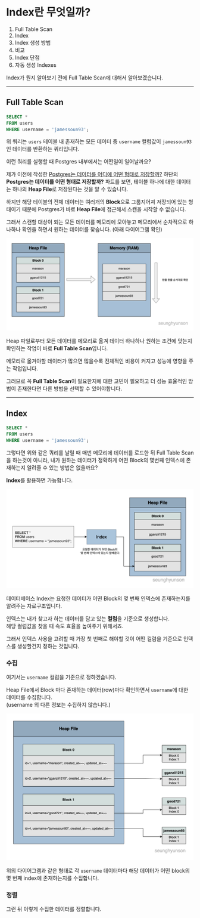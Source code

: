 # Index란 무엇일까?

1. Full Table Scan
2. Index
3. Index 생성 방법
4. 비교
5. Index 단점
6. 자동 생성 Indexes

Index가 뭔지 알아보기 전에 Full Table Scan에 대해서 알아보겠습니다.

---

## Full Table Scan
```sql
SELECT *
FROM users
WHERE username = 'jamessoun93';
```

위 쿼리는 `users` 테이블 내 존재하는 모든 데이터 중 `username` 컬럼값이 `jamessoun93`인 데이터를 반환하는 쿼리입니다.

이런 쿼리를 실행할 때 Postgres 내부에서는 어떤일이 일어날까요?

제가 이전에 작성한 [Postgres는 데이터를 어디에 어떤 형태로 저장할까?](https://seunghyunson.tistory.com/16) 하단의 **Postgres는 데이터를 어떤 형태로 저장할까?** 파트를 보면, 테이블 하나에 대한 데이터는 하나의 **Heap File**로 저장된다는 것을 알 수 있습니다.

하지만 해당 테이블의 전체 데이터는 여러개의 **Block**으로 그룹지어져 저장되어 있는 형태이기 때문에 Postgres가 바로 **Heap File**에 접근해서 스캔을 시작할 수 없습니다.

그래서 스캔할 대상이 되는 모든 데이터를 메모리에 모아놓고 메모리에서 순차적으로 하나하나 확인을 하면서 원하는 데이터를 찾습니다. (아래 다이어그램 확인)

![1](./images/1.png)

Heap 파일로부터 모든 데이터를 메모리로 옮겨 데이터 하나하나 원하는 조건에 맞는지 확인하는 작업이 바로 **Full Table Scan**입니다.

메모리로 옮겨야할 데이터가 많으면 많을수록 전체적인 비용이 커지고 성능에 영향을 주는 작업입니다.

그러므로 꼭 **Full Table Scan**이 필요한지에 대한 고민이 필요하고 더 성능 효율적인 방법이 존재한다면 다른 방법을 선택할 수 있어야합니다.

---

## Index

```sql
SELECT *
FROM users
WHERE username = 'jamessoun93';
```

그렇다면 위와 같은 쿼리를 날릴 때 매번 메모리에 데이터를 로드한 뒤 Full Table Scan을 하는것이 아니라, 내가 원하는 데이터가 정확하게 어떤 Block의 몇번째 인덱스에 존재하는지 알려줄 수 있는 방법은 없을까요?

**Index**를 활용하면 가능합니다.

![2](./images/2.png)

데이터베이스 Index는 요청한 데이터가 어떤 Block의 몇 번째 인덱스에 존재하는지를 알려주는 자료구조입니다.

인덱스는 내가 찾고자 하는 데이터를 담고 있는 **컬럼**을 기준으로 생성합니다.  
해당 컬럼값을 찾을 때 속도 효율을 높여주기 위해서죠.

그래서 인덱스 사용을 고려할 때 가장 첫 번째로 해야할 것이 어떤 컬럼을 기준으로 인덱스를 생성할건지 정하는 것입니다.

### 수집

여기서는 `username` 컬럼을 기준으로 정하겠습니다.

Heap File에서 Block 마다 존재하는 데이터(row)마다 확인하면서 `username`에 대한 데이터를 수집합니다.  
(username 외 다른 정보는 수집하지 않습니다.)

![3](./images/3.png)

위의 다이어그램과 같은 형태로 각 `username` 데이터마다 해당 데이터가 어떤 block의 몇 번째 index에 존재하는지를 수집합니다.

### 정렬

그런 뒤 이렇게 수집한 데이터를 정렬합니다.